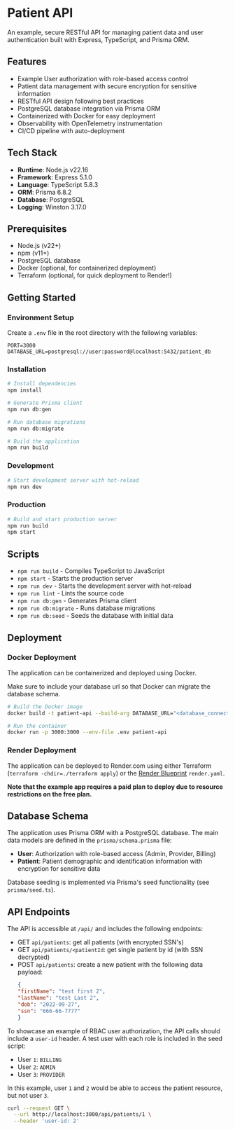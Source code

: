 # Patient API

An example, secure RESTful API for managing patient data and user authentication built with Express, TypeScript, and Prisma ORM.

## Features

- Example User authorization with role-based access control
- Patient data management with secure encryption for sensitive information
- RESTful API design following best practices
- PostgreSQL database integration via Prisma ORM
- Containerized with Docker for easy deployment
- Observability with OpenTelemetry instrumentation
- CI/CD pipeline with auto-deployment

## Tech Stack

- **Runtime**: Node.js v22.16
- **Framework**: Express 5.1.0
- **Language**: TypeScript 5.8.3
- **ORM**: Prisma 6.8.2
- **Database**: PostgreSQL
- **Logging**: Winston 3.17.0

## Prerequisites

- Node.js (v22+)
- npm (v11+)
- PostgreSQL database
- Docker (optional, for containerized deployment)
- Terraform (optional, for quick deployment to Render!)

## Getting Started

### Environment Setup

Create a `.env` file in the root directory with the following variables:

```
PORT=3000
DATABASE_URL=postgresql://user:password@localhost:5432/patient_db
```

### Installation

```bash
# Install dependencies
npm install

# Generate Prisma client
npm run db:gen

# Run database migrations
npm run db:migrate

# Build the application
npm run build
```

### Development

```bash
# Start development server with hot-reload
npm run dev
```

### Production

```bash
# Build and start production server
npm run build
npm start
```
## Scripts

- `npm run build` - Compiles TypeScript to JavaScript
- `npm start` - Starts the production server
- `npm run dev` - Starts the development server with hot-reload
- `npm run lint` - Lints the source code
- `npm run db:gen` - Generates Prisma client
- `npm run db:migrate` - Runs database migrations
- `npm run db:seed` - Seeds the database with initial data



## Deployment

### Docker Deployment

The application can be containerized and deployed using Docker. 

Make sure to include your database url so that Docker can migrate the database schema.

```bash
# Build the Docker image
docker build -t patient-api --build-arg DATABASE_URL="<database_connection_string>" .

# Run the container
docker run -p 3000:3000 --env-file .env patient-api
```

### Render Deployment

The application can be deployed to Render.com using either Terraform (`terraform -chdir=./terraform apply`) or the [Render Blueprint](https://render.com/docs/infrastructure-as-code) `render.yaml`.

**Note that the example app requires a paid plan to deploy due to resource restrictions on the free plan.**

## Database Schema

The application uses Prisma ORM with a PostgreSQL database. The main data models are defined in the `prisma/schema.prisma` file:

- **User**: Authorization with role-based access (Admin, Provider, Billing)
- **Patient**: Patient demographic and identification information with encryption for sensitive data

Database seeding is implemented via Prisma's seed functionality (see `prisma/seed.ts`).


## API Endpoints

The API is accessible at `/api/` and includes the following endpoints:

- GET `api/patients`: get all patients (with encrypted SSN's)
- GET `api/patients/<patientId`: get single patient by id (with SSN decrypted)
- POST `api/patients`: create a new patient with the following data payload:
    ```json
    {
	"firstName": "test first 2",
	"lastName": "test Last 2",
	"dob": "2022-09-27",
	"ssn": "666-66-7777"
    }
  ```
  
To showcase an example of RBAC user authorization, the API calls should include a `user-id` header. A test user with each role is included in the seed script:
- User `1`: `BILLING`
- User `2`: `ADMIN`
- User `3`: `PROVIDER`

In this example, user `1` and `2` would be able to access the patient resource, but not user `3`.

```bash
curl --request GET \
  --url http://localhost:3000/api/patients/1 \
  --header 'user-id: 2'
```